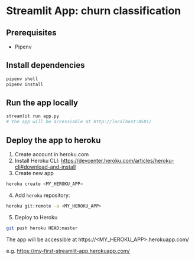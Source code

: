 # Streamlit App: churn classification

## Prerequisites

- Pipenv

## Install dependencies

```bash
pipenv shell
pipenv install
```



## Run the app locally

```bash
streamlit run app.py
# the app will be accessiable at http://localhost:8501/
```

## Deploy the app to heroku

1. Create account in heroku.com
2. Install Heroku CLI: https://devcenter.heroku.com/articles/heroku-cli#download-and-install
3. Create new app
``` bash
heroku create <MY_HEROKU_APP>
```
4. Add `heroku` repository: 

``` bash
heroku git:remote -a <MY_HEROKU_APP>
```


5. Deploy to Heroku

```bash
git push heroku HEAD:master
```

The app will be accessible at https://<MY_HEROKU_APP>.herokuapp.com/ 

e.g. https://my-first-streamlit-app.herokuapp.com/
